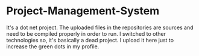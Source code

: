 # Project-Management-System
It's a dot net project. The uploaded files in the repositories are sources and need to be compiled properly in order to run. I switched to other technologies so, it's basically a dead project. I upload it here just to increase the green dots in my profile. 
